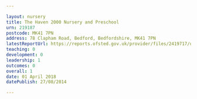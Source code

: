 ```yaml
---

layout: nursery
title: The Haven 2000 Nursery and Preschool
urn: 219187
postcode: MK41 7PN
address: 78 Clapham Road, Bedford, Bedfordshire, MK41 7PN
latestReportUrl: https://reports.ofsted.gov.uk/provider/files/2419717/urn/219187.pdf
teaching: 0
development: 0
leadership: 1
outcomes: 0
overall: 1
date: 01 April 2018 
datePublish: 27/08/2014

---
```

